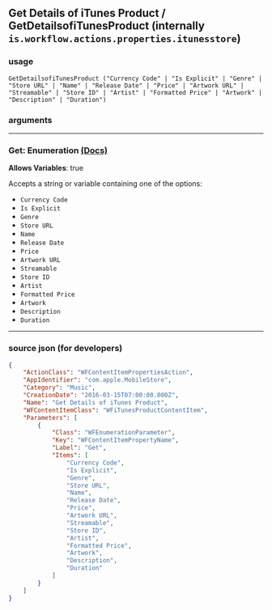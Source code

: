 
## Get Details of iTunes Product / GetDetailsofiTunesProduct (internally `is.workflow.actions.properties.itunesstore`)



### usage
```
GetDetailsofiTunesProduct ("Currency Code" | "Is Explicit" | "Genre" | "Store URL" | "Name" | "Release Date" | "Price" | "Artwork URL" | "Streamable" | "Store ID" | "Artist" | "Formatted Price" | "Artwork" | "Description" | "Duration")
```

### arguments

---

### Get: Enumeration [(Docs)](https://pfgithub.github.io/shortcutslang/gettingstarted#enum-select-field)
**Allows Variables**: true



Accepts a string 
or variable
containing one of the options:

- `Currency Code`
- `Is Explicit`
- `Genre`
- `Store URL`
- `Name`
- `Release Date`
- `Price`
- `Artwork URL`
- `Streamable`
- `Store ID`
- `Artist`
- `Formatted Price`
- `Artwork`
- `Description`
- `Duration`

---

### source json (for developers)

```json
{
	"ActionClass": "WFContentItemPropertiesAction",
	"AppIdentifier": "com.apple.MobileStore",
	"Category": "Music",
	"CreationDate": "2016-03-15T07:00:00.000Z",
	"Name": "Get Details of iTunes Product",
	"WFContentItemClass": "WFiTunesProductContentItem",
	"Parameters": [
		{
			"Class": "WFEnumerationParameter",
			"Key": "WFContentItemPropertyName",
			"Label": "Get",
			"Items": [
				"Currency Code",
				"Is Explicit",
				"Genre",
				"Store URL",
				"Name",
				"Release Date",
				"Price",
				"Artwork URL",
				"Streamable",
				"Store ID",
				"Artist",
				"Formatted Price",
				"Artwork",
				"Description",
				"Duration"
			]
		}
	]
}
```
